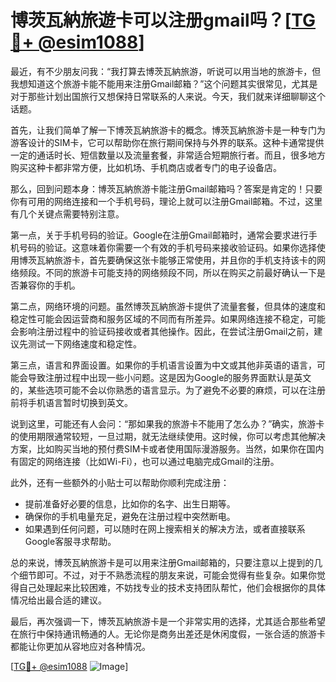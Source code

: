# 博茨瓦納旅遊卡可以注册gmail吗？[[TG💪+ @esim1088](https://t.me/s/esim1088)]

最近，有不少朋友问我：“我打算去博茨瓦納旅游，听说可以用当地的旅游卡，但我想知道这个旅游卡能不能用来注册Gmail邮箱？”这个问题其实很常见，尤其是对于那些计划出国旅行又想保持日常联系的人来说。今天，我们就来详细聊聊这个话题。

首先，让我们简单了解一下博茨瓦納旅游卡的概念。博茨瓦納旅游卡是一种专门为游客设计的SIM卡，它可以帮助你在旅行期间保持与外界的联系。这种卡通常提供一定的通话时长、短信数量以及流量套餐，非常适合短期旅行者。而且，很多地方购买这种卡都非常方便，比如机场、手机商店或者专门的电子设备店。

那么，回到问题本身：博茨瓦納旅游卡能注册Gmail邮箱吗？答案是肯定的！只要你有可用的网络连接和一个手机号码，理论上就可以注册Gmail邮箱。不过，这里有几个关键点需要特别注意。

第一点，关于手机号码的验证。Google在注册Gmail邮箱时，通常会要求进行手机号码的验证。这意味着你需要一个有效的手机号码来接收验证码。如果你选择使用博茨瓦納旅游卡，首先要确保这张卡能够正常使用，并且你的手机支持该卡的网络频段。不同的旅游卡可能支持的网络频段不同，所以在购买之前最好确认一下是否兼容你的手机。

第二点，网络环境的问题。虽然博茨瓦納旅游卡提供了流量套餐，但具体的速度和稳定性可能会因运营商和服务区域的不同而有所差异。如果网络连接不稳定，可能会影响注册过程中的验证码接收或者其他操作。因此，在尝试注册Gmail之前，建议先测试一下网络速度和稳定性。

第三点，语言和界面设置。如果你的手机语言设置为中文或其他非英语的语言，可能会导致注册过程中出现一些小问题。这是因为Google的服务界面默认是英文的，某些选项可能不会以你熟悉的语言显示。为了避免不必要的麻烦，可以在注册前将手机语言暂时切换到英文。

说到这里，可能还有人会问：“那如果我的旅游卡不能用了怎么办？”确实，旅游卡的使用期限通常较短，一旦过期，就无法继续使用。这时候，你可以考虑其他解决方案，比如购买当地的预付费SIM卡或者使用国际漫游服务。当然，如果你在国内有固定的网络连接（比如Wi-Fi），也可以通过电脑完成Gmail的注册。

此外，还有一些额外的小贴士可以帮助你顺利完成注册：

- 提前准备好必要的信息，比如你的名字、出生日期等。
- 确保你的手机电量充足，避免在注册过程中突然断电。
- 如果遇到任何问题，可以随时在网上搜索相关的解决方法，或者直接联系Google客服寻求帮助。

总的来说，博茨瓦納旅游卡是可以用来注册Gmail邮箱的，只要注意以上提到的几个细节即可。不过，对于不熟悉流程的朋友来说，可能会觉得有些复杂。如果你觉得自己处理起来比较困难，不妨找专业的技术支持团队帮忙，他们会根据你的具体情况给出最合适的建议。

最后，再次强调一下，博茨瓦納旅游卡是一个非常实用的选择，尤其适合那些希望在旅行中保持通讯畅通的人。无论你是商务出差还是休闲度假，一张合适的旅游卡都能让你更加从容地应对各种情况。

[[TG💪+ @esim1088](https://t.me/s/esim1088) ![Image](https://i.postimg.cc/4NQfJmqS/Snipaste-2025-05-13-00-14-12.png)]